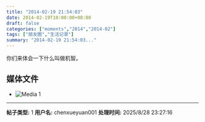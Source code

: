 ```yaml
---
title: "2014-02-19 21:54:03"
date: 2014-02-19T10:00:00+08:00
draft: false
categories: ["moments","2014","2014-02"]
tags: ["朋友圈","生活记录"]
summary: "2014-02-19 21:54:03..."
---
```


你们来体会一下什么叫做机智。

## 媒体文件

- ![Media 1](/Moments/photos/2014-02-19/201402192154030.jpg)

---

**帖子类型:** 1
**用户名:** chenxueyuan001
**处理时间:** 2025/8/28 23:27:16